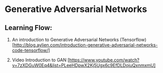 # Generative Adversarial Networks

## Learning Flow:

1. An introduction to Generative Adversarial Networks (Tensorflow)
   [http://blog.aylien.com/introduction-generative-adversarial-networks-code-tensorflow/]

2. Video Introduction to GAN
   [https://www.youtube.com/watch?v=7zXDGuW0Eq4&list=PLeeHDpwX2Kj5Ugx6c9EfDLDojuQxnmxmU]
